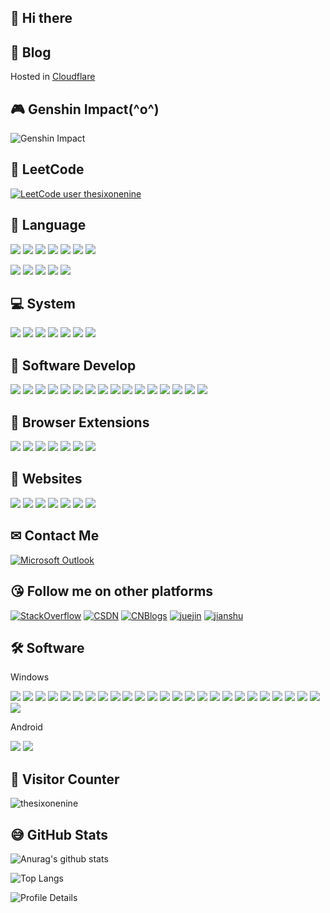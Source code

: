 ## 🤞 Hi there 

## 📓 Blog

Hosted in [Cloudflare](https://blog.thesixonenine.site)

## 🎮 Genshin Impact\(^o^)

![Genshin Impact](https://genshin-card.himiku.com/rand/11629047.png)

## 🤞 LeetCode

[![LeetCode user thesixonenine](https://img.shields.io/badge/dynamic/json?style=for-the-badge&labelColor=black&color=%23ffa116&label=Solved&query=solvedOverTotal&url=https%3A%2F%2Fleetcode-badge.vercel.app%2Fapi%2Fusers%2Fthesixonenine&logo=leetcode&logoColor=yellow)](https://leetcode.com/thesixonenine/)


## 👄 Language

<p align="left">
<img src="https://img.shields.io/badge/Java-8%2017-brightgreen?style=flat&labelColor=ffffff&logo=Java&logoColor=007396"/>
<img src="https://img.shields.io/badge/Python-3.11.4+-brightgreen?style=flat&labelColor=ffffff&logo=Python&logoColor=3776AB"/>
<img src="https://img.shields.io/badge/Golang-1.21.4-brightgreen?style=flat&labelColor=ffffff&logo=Go&logoColor=00ADD8"/>
<img src="https://img.shields.io/badge/GNU%20Bash-1.0-brightgreen?style=flat&labelColor=ffffff&logo=GNU%20Bash&logoColor=4EAA25"/>
<img src="https://img.shields.io/badge/PowerShell-7.3.6-brightgreen?style=flat&labelColor=ffffff&logo=PowerShell&logoColor=5391FE"/>
<img src="https://img.shields.io/badge/JavaScript-ES2015-brightgreen?style=flat&labelColor=ffffff&logo=JavaScript&logoColor=F7DF1E"/>
<img src="https://img.shields.io/badge/Lua-5.3-brightgreen?style=flat&labelColor=ffffff&logo=Lua&logoColor=2C2D72"/>
</p>
<p align="left">
<img src="https://img.shields.io/badge/Maven-3.9.5-brightgreen?style=flat&labelColor=ffffff&logo=Apache%20Maven&logoColor=C71A36" />
<img src="https://img.shields.io/badge/Gradle-8.4-brightgreen?style=flat&labelColor=ffffff&logo=Gradle&logoColor=02303A" />
<img src="https://img.shields.io/badge/NPM-9.6.7-brightgreen?style=flat&labelColor=ffffff&logo=npm&logoColor=white" />
<img src="https://img.shields.io/badge/Node.js-18.17.1-brightgreen?style=flat&labelColor=ffffff&logo=Node.js&logoColor=339933" />
<img src="https://img.shields.io/badge/Vue.js-3-brightgreen?style=flat&labelColor=ffffff&logo=Vue.js&logoColor=4FC08D" />
</p>


## 💻 System

<p align="left">
<img src="https://img.shields.io/badge/Android--0?style=social&logo=Android&logoColor=3DDC84"/>
<img src="https://img.shields.io/badge/Windows%20XP/7/10--0?style=social&logo=Windows&logoColor=0078D6"/>
<img src="https://img.shields.io/badge/MacOS--0?style=social&logo=Apple&logoColor=000000"/>
<img src="https://img.shields.io/badge/Arch%20Linux--0?style=social&logo=Arch%20Linux&logoColor=1793D1"/>
<img src="https://img.shields.io/badge/elementaryOS--0?style=social&logo=elementary&logoColor=64BAFF"/>
<img src="https://img.shields.io/badge/CentOS--0?style=social&logo=CentOS&logoColor=262577"/>
<img src="https://img.shields.io/badge/Ubuntu--0?style=social&logo=Ubuntu&logoColor=E95420"/>
</p>


## 🔨 Software Develop

<p align="left">
<img src="https://img.shields.io/badge/IntelliJ%20IDEA-IDE-4479A1?style=flat&labelColor=ffffff&logo=IntelliJ%20IDEA&logoColor=4479A1"/>
<img src="https://img.shields.io/badge/MySQL-Database-4479A1?style=flat&logo=MySQL&labelColor=ffffff&logoColor=4479A1"/>
<img src="https://img.shields.io/badge/Windows%20Terminal-Terminal-4479A1?style=flat&logo=Windows%20Terminal&labelColor=ffffff&logoColor=4D4D4D"/>
<img src="https://img.shields.io/badge/Google%20Chrome-Browser-4479A1?style=flat&logo=Google%20Chrome&labelColor=ffffff&logoColor=4285F4"/>
<img src="https://img.shields.io/badge/Microsoft%20Edge-Browser-4479A1?style=flat&logo=Microsoft%20Edge&labelColor=ffffff&logoColor=0078D7"/>
<img src="https://img.shields.io/badge/Microsoft%20OneNote-NoteBook-4479A1?style=flat&logo=Microsoft%20OneNote&labelColor=ffffff&logoColor=7719AA"/>
<!-- <img src="https://img.shields.io/badge/Microsoft%20Outlook-Mail%20Client-4479A1?style=flat&logo=Microsoft%20Outlook&labelColor=ffffff&logoColor=0078D4"/> -->
<img src="https://img.shields.io/badge/Visual%20Studio%20Code-Editor-4479A1?style=flat&logo=Visual%20Studio%20Code&labelColor=ffffff&logoColor=007ACC"/>
<img src="https://img.shields.io/badge/Rime-Input%20Method-4479A1?style=flat&labelColor=ffffff&logo=Rime-Input%20Method"/>
<!-- <img src="https://img.shields.io/badge/Sourcetree-3.4.6-brightgreen?style=flat&labelColor=ffffff&logo=Sourcetree&logoColor=0052CC"/> -->
<img src="https://img.shields.io/badge/FileZilla-3.59.0-brightgreen?style=flat&labelColor=ffffff&logo=FileZilla&logoColor=BF0000"/>
<img src="https://img.shields.io/badge/Notepad++-7.8.8-brightgreen?style=flat&labelColor=ffffff&logo=Notepad++&logoColor=90E59A"/>
<img src="https://img.shields.io/badge/Redis-5.0-brightgreen?style=flat&labelColor=ffffff&logo=Redis&logoColor=DC382D"/>
<img src="https://img.shields.io/badge/Docker-22.10.7-brightgreen?style=flat&labelColor=ffffff&logo=docker&logoColor=2496ED"/>
<img src="https://img.shields.io/badge/Nginx-1.20.2-brightgreen?style=flat&labelColor=ffffff&logo=NGINX&logoColor=009639"/>
<img src="https://img.shields.io/badge/Git-2.34.1-brightgreen?style=flat&labelColor=ffffff&logo=Git&logoColor=F05032"/>
<img src="https://img.shields.io/badge/Scoop-1.0-brightgreen?style=flat&labelColor=ffffff"/>
<img src="https://img.shields.io/badge/HyperV-10.0-brightgreen?style=flat&labelColor=ffffff&label=Hyper-V"/>
</p>


## 🔧 Browser Extensions

<p align="left">
<img src="https://img.shields.io/badge/uBlock%20Origin-1.42.4-brightgreen?style=flat&labelColor=ffffff&logo=uBlock%20Origin&logoColor=800000"/>
<img src="https://img.shields.io/badge/Tampermonkey-4.16-brightgreen?style=flat&labelColor=ffffff&logo=Tampermonkey&logoColor=00485B"/>
<img src="https://img.shields.io/badge/FeHelper-2020.5.2810-brightgreen?style=flat&labelColor=ffffff"/>
<img src="https://img.shields.io/badge/Infinity-10.0.79-brightgreen?style=flat&labelColor=ffffff"/>
<img src="https://img.shields.io/badge/Dark%20Reader-4.9.47-brightgreen?style=flat&labelColor=ffffff"/>
<img src="https://img.shields.io/badge/Aria2%20for%20Chrome-1.5.6-brightgreen?style=flat&labelColor=ffffff"/>
<img src="https://img.shields.io/badge/Markdown%20Preview%20Plus-0.7.19-brightgreen?style=flat&labelColor=ffffff"/>
</p>


## 👀 Websites

<a href="https://stackoverflow.com" target="_blank"><img src="https://img.shields.io/badge/Stack%20Overflow--0?style=social"/></a>
<a href="https://www.notion.so" target="_blank"><img src="https://img.shields.io/badge/notion--0?style=social&label=notion"/></a>
<a href="https://leetcode.cn" target="_blank"><img src="https://img.shields.io/badge/leetcode--0?style=social&label=leetcode"/></a>
<a href="https://sspai.com" target="_blank"><img src="https://img.shields.io/badge/sspai--0?style=social&label=SSPai"/></a>
<a href="https://docs.microsoft.com" target="_blank"><img src="https://img.shields.io/badge/microsoft%20docs--0?style=social&label=microsoft%20docs"/></a>
<a href="https://tech.meituan.com" target="_blank"><img src="https://img.shields.io/badge/meituan--0?style=social&label=meituan"/></a>
<a href="https://bilibili.com" target="_blank"><img src="https://img.shields.io/badge/bilibili--0?style=social&label=bilibili"/></a>


## ✉ Contact Me

<a href="mailto:thesixonenine@outlook.com" target="_blank"><img src="https://img.shields.io/badge/Microsoft%20Outlook-ffffff.svg?&style=flat&logo=Microsoft%20Outlook&logoColor=0078D4" alt="Microsoft Outlook"></a>


## 😘 Follow me on other platforms

<a href="https://stackoverflow.com/users/8054229/simple?tab=profile" target="_blank"><img src="https://img.shields.io/badge/Stack%20Overflow-ffffff.svg?&style=flat&logo=Stack%20Overflow&logoColor=F58025" alt="StackOverflow"></a>
<a href="https://blog.csdn.net/HYH8557" target="_blank"><img src="https://img.shields.io/badge/CSDN-ffffff.svg?&style=flat" alt="CSDN"></a>
<a href="https://www.cnblogs.com/thesixonenine" target="_blank"><img src="https://img.shields.io/badge/CNBlogs-ffffff.svg?&style=flat" alt="CNBlogs"></a>
<a href="https://juejin.cn/user/967206765338199" target="_blank"><img src="https://img.shields.io/badge/juejin-ffffff.svg?&style=flat" alt="juejin"></a>
<a href="https://www.jianshu.com/u/3f5cd5994007" target="_blank"><img src="https://img.shields.io/badge/jianshu-ffffff.svg?&style=flat" alt="jianshu"></a>


## 🛠 Software

Windows

<p align="left">
<img src="https://img.shields.io/badge/Android%20Studio-4.1.3-brightgreen?style=flat&labelColor=ffffff&logo=Android%20Studio&logoColor=3DDC84"/>
<img src="https://img.shields.io/badge/Apache%20JMeter-5.3-brightgreen?style=flat&labelColor=ffffff&logo=Apache%20JMeter&logoColor=D22128"/>
<img src="https://img.shields.io/badge/Hugo-0.117.0-brightgreen?style=flat&labelColor=ffffff&logo=Hugo&logoColor=FF4088"/>
<img src="https://img.shields.io/badge/OBS%20Studio-27.1.3-brightgreen?style=flat&labelColor=ffffff&logo=OBS%20Studio&logoColor=302E31"/>
<img src="https://img.shields.io/badge/aria2-1.35.0-brightgreen?style=flat&labelColor=ffffff"/>
<img src="https://img.shields.io/badge/Bandizip-7.12-brightgreen?style=flat&labelColor=ffffff"/>
<img src="https://img.shields.io/badge/besttrace-3.9.1-brightgreen?style=flat&labelColor=ffffff"/>
<img src="https://img.shields.io/badge/Everything-1.4.1-brightgreen?style=flat&labelColor=ffffff"/>
<img src="https://img.shields.io/badge/Dism%2B%2B-10.1-brightgreen?style=flat&labelColor=ffffff"/>
<img src="https://img.shields.io/badge/FanControl-V93-brightgreen?style=flat&labelColor=ffffff"/>
<img src="https://img.shields.io/badge/Fiddler-5.0-brightgreen?style=flat&labelColor=ffffff"/>
<img src="https://img.shields.io/badge/MemoryAnalyzer-1.11.0-brightgreen?style=flat&labelColor=ffffff"/>
<img src="https://img.shields.io/badge/PowerToys-0.58.0-brightgreen?style=flat&labelColor=ffffff"/>
<img src="https://img.shields.io/badge/Snipaste-2.3.0-brightgreen?style=flat&labelColor=ffffff"/>

<img src="https://img.shields.io/badge/Scrcpy--0?style=social"/>
<img src="https://img.shields.io/badge/RDM--0?style=social"/>
<img src="https://img.shields.io/badge/SumatraPDF--0?style=social"/>
<img src="https://img.shields.io/badge/V2rayN--0?style=social"/>
<img src="https://img.shields.io/badge/SwitchHosts--0?style=social"/>
<img src="https://img.shields.io/badge/MPV--0?style=social"/>
<img src="https://img.shields.io/badge/GPG4Win--0?style=social"/>
<img src="https://img.shields.io/badge/PDFPatcher--0?style=social"/>
<img src="https://img.shields.io/badge/JD_GUI--0?style=social"/>
<img src="https://img.shields.io/badge/lapce--0?style=social"/>
<img src="https://img.shields.io/badge/MSIAfterburner--0?style=social"/>
<img src="https://img.shields.io/badge/imewlconverter--0?style=social"/>
</p>

Android

<p align="left">
<img src="https://img.shields.io/badge/F%20Droid-0.80.0-brightgreen?style=flat&labelColor=ffffff&logo=F-Droid&logoColor=1976D2"/>
<img src="https://img.shields.io/badge/Anki--0?style=social&label=Anki"/>
</p>

## 🤝 Visitor Counter

![thesixonenine](https://count.getloli.com/get/@:thesixonenine)


## 😅 GitHub Stats

![Anurag's github stats](https://github-readme-stats.vercel.app/api?username=thesixonenine&show_icons=true)

![Top Langs](https://github-readme-stats.vercel.app/api/top-langs/?username=thesixonenine&layout=compact&hide=javascript,html,Stylus,Nunjucks)
<!--
![Main Maintenance](https://github-readme-stats-anuraghazra1.vercel.app/api/pin/?username=thesixonenine&repo=daily-py&show_owner=true)
![Main Maintenance](https://github-readme-stats-anuraghazra1.vercel.app/api/pin/?username=thesixonenine&repo=get_weibo_hot)
![Main Maintenance](https://github-readme-stats-anuraghazra1.vercel.app/api/pin/?username=thesixonenine&repo=mmall)
![Main Maintenance](https://github-readme-stats-anuraghazra1.vercel.app/api/pin/?username=thesixonenine&repo=619)
-->

![Profile Details](https://github-profile-summary-cards.vercel.app/api/cards/profile-details?username=thesixonenine&theme=vue)


<!--
**thesixonenine/thesixonenine** is a ✨ _special_ ✨ repository because its `README.md` (this file) appears on your GitHub profile.

Here are some ideas to get you started:

- 🔭 I’m currently working on ...
- 🌱 I’m currently learning ...
- 👯 I’m looking to collaborate on ...
- 🤔 I’m looking for help with ...
- 💬 Ask me about ...
- 📫 How to reach me: ...
- 😄 Pronouns: ...
- ⚡ Fun fact: ...
-->
